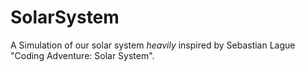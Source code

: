 # SolarSystem
A Simulation of our solar system *heavily* inspired by Sebastian Lague "Coding Adventure: Solar System".
